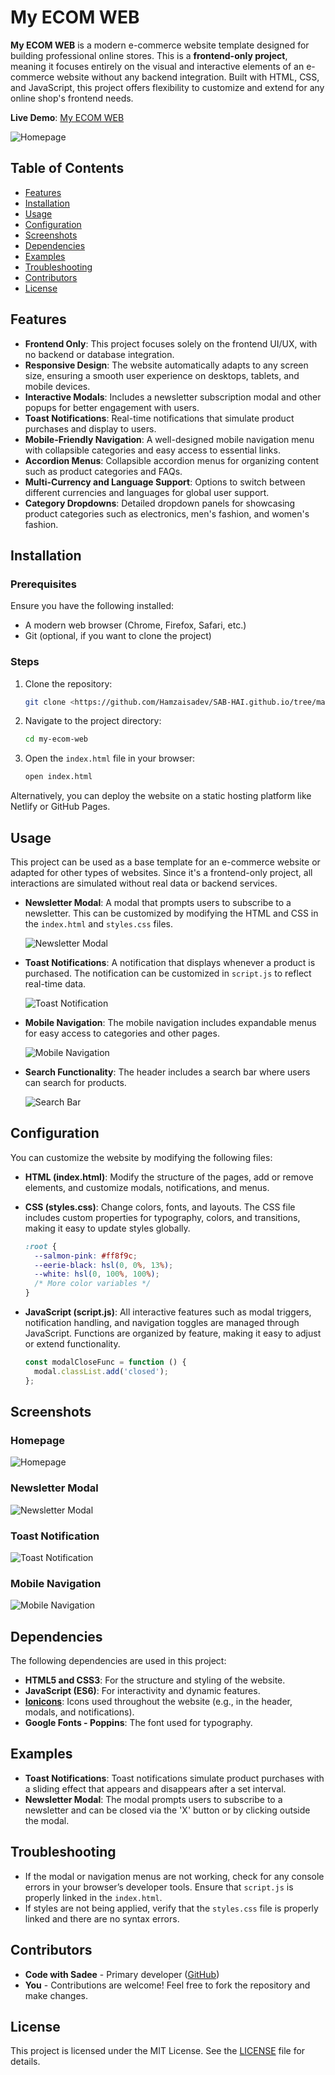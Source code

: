 
# My ECOM WEB

**My ECOM WEB** is a modern e-commerce website template designed for building professional online stores. This is a **frontend-only project**, meaning it focuses entirely on the visual and interactive elements of an e-commerce website without any backend integration. Built with HTML, CSS, and JavaScript, this project offers flexibility to customize and extend for any online shop's frontend needs.

**Live Demo**: [My ECOM WEB](https://myfirstecommerceweb.netlify.app/)

![Homepage](./screenshots/homepage.png)

## Table of Contents
- [Features](#features)
- [Installation](#installation)
- [Usage](#usage)
- [Configuration](#configuration)
- [Screenshots](#screenshots)
- [Dependencies](#dependencies)
- [Examples](#examples)
- [Troubleshooting](#troubleshooting)
- [Contributors](#contributors)
- [License](#license)

## Features
- **Frontend Only**: This project focuses solely on the frontend UI/UX, with no backend or database integration.
- **Responsive Design**: The website automatically adapts to any screen size, ensuring a smooth user experience on desktops, tablets, and mobile devices.
- **Interactive Modals**: Includes a newsletter subscription modal and other popups for better engagement with users.
- **Toast Notifications**: Real-time notifications that simulate product purchases and display to users.
- **Mobile-Friendly Navigation**: A well-designed mobile navigation menu with collapsible categories and easy access to essential links.
- **Accordion Menus**: Collapsible accordion menus for organizing content such as product categories and FAQs.
- **Multi-Currency and Language Support**: Options to switch between different currencies and languages for global user support.
- **Category Dropdowns**: Detailed dropdown panels for showcasing product categories such as electronics, men's fashion, and women's fashion.

## Installation

### Prerequisites
Ensure you have the following installed:
- A modern web browser (Chrome, Firefox, Safari, etc.)
- Git (optional, if you want to clone the project)

### Steps
1. Clone the repository:

    ```bash
    git clone <https://github.com/Hamzaisadev/SAB-HAI.github.io/tree/main>
    ```

2. Navigate to the project directory:

    ```bash
    cd my-ecom-web
    ```

3. Open the `index.html` file in your browser:

    ```bash
    open index.html
   

Alternatively, you can deploy the website on a static hosting platform like Netlify or GitHub Pages.

## Usage
This project can be used as a base template for an e-commerce website or adapted for other types of websites. Since it's a frontend-only project, all interactions are simulated without real data or backend services.

- **Newsletter Modal**: A modal that prompts users to subscribe to a newsletter. This can be customized by modifying the HTML and CSS in the `index.html` and `styles.css` files.
  
  ![Newsletter Modal](./screenshots/newsletter_modal.png)

- **Toast Notifications**: A notification that displays whenever a product is purchased. The notification can be customized in `script.js` to reflect real-time data.
  
  ![Toast Notification](./screenshots/toast_notification.png)

- **Mobile Navigation**: The mobile navigation includes expandable menus for easy access to categories and other pages.

  ![Mobile Navigation](./screenshots/mobile_navigation.png)

- **Search Functionality**: The header includes a search bar where users can search for products.
  
  ![Search Bar](./screenshots/search_bar.png)

## Configuration
You can customize the website by modifying the following files:

- **HTML (index.html)**: Modify the structure of the pages, add or remove elements, and customize modals, notifications, and menus.
- **CSS (styles.css)**: Change colors, fonts, and layouts. The CSS file includes custom properties for typography, colors, and transitions, making it easy to update styles globally.
  
  ```css
  :root {
    --salmon-pink: #ff8f9c;
    --eerie-black: hsl(0, 0%, 13%);
    --white: hsl(0, 100%, 100%);
    /* More color variables */
  }
  ```

- **JavaScript (script.js)**: All interactive features such as modal triggers, notification handling, and navigation toggles are managed through JavaScript. Functions are organized by feature, making it easy to adjust or extend functionality.

  ```javascript
  const modalCloseFunc = function () {
    modal.classList.add('closed');
  };
  ```

## Screenshots

### Homepage
![Homepage](./screenshots/homepage.png)

### Newsletter Modal
![Newsletter Modal](./screenshots/newsletter_modal.png)

### Toast Notification
![Toast Notification](./screenshots/toast_notification.png)

### Mobile Navigation
![Mobile Navigation](./screenshots/mobile_navigation.png)

## Dependencies
The following dependencies are used in this project:
- **HTML5 and CSS3**: For the structure and styling of the website.
- **JavaScript (ES6)**: For interactivity and dynamic features.
- **[Ionicons](https://ionicons.com/)**: Icons used throughout the website (e.g., in the header, modals, and notifications).
- **Google Fonts - Poppins**: The font used for typography.

## Examples
- **Toast Notifications**: Toast notifications simulate product purchases with a sliding effect that appears and disappears after a set interval.
- **Newsletter Modal**: The modal prompts users to subscribe to a newsletter and can be closed via the 'X' button or by clicking outside the modal.

## Troubleshooting
- If the modal or navigation menus are not working, check for any console errors in your browser’s developer tools. Ensure that `script.js` is properly linked in the `index.html`.
- If styles are not being applied, verify that the `styles.css` file is properly linked and there are no syntax errors.

## Contributors
- **Code with Sadee** - Primary developer ([GitHub](https://github.com/codewithsadee))
- **You** - Contributions are welcome! Feel free to fork the repository and make changes.

## License
This project is licensed under the MIT License. See the [LICENSE](LICENSE) file for details.
